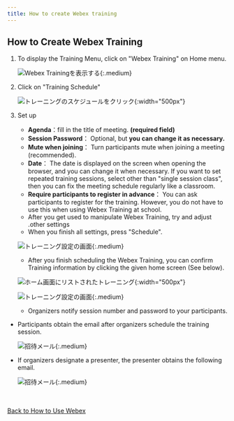```yaml
---
title: How to create Webex training
---
```


## How to Create Webex Training
1. To display the Training Menu, click on "Webex Training" on Home menu.

	![Webex Trainingを表示する](img/webex_toppage_training.png){:.medium}

2. Click on "Training Schedule"

	![トレーニングのスケジュールをクリック](img/webex_training_top.png){:width="500px"}


3. Set up
	* **Agenda**：fill in the title of meeting. **(required field)**
	* **Session Password**： Optional, but **you can change it as necessary.**
	* **Mute when joining**： Turn participants mute when joining a meeting  (recommended).
	* **Date**： The date is displayed on the screen when opening the browser, and you can change it when necessary. If you want to set repeated training sessions, select other than "single session class", then  you can fix the meeting schedule regularly like a classroom. 
	* **Require participants to register in advance**： You can ask participants to register for the training. However, you do not have to use this when using Webex Training at school.
	* After you get used to manipulate Webex Training, try and adjust .other settings
	* When you finish all settings, press "Schedule".

	![トレーニング設定の画面](img/webex_training_setting.png){:.medium}

	* After you finish scheduling the Webex Training, you can confirm Training information by clicking the given home screen (See below).

	![ホーム画面にリストされたトレーニング](img/webex_training_toppage_list.png){:width="500px"}

	![トレーニング設定の画面](img/webex_training_info.png){:.medium}

	* Organizers  notify session number and password to your participants.

* Participants obtain the email after organizers schedule the training session. 

	![招待メール](img/webex_training_mail_participant.png){:.medium}

* If organizers designate a presenter, the presenter obtains the following email.

	![招待メール](img/webex_training_mail_presenter.png){:.medium}

<br>
<br>
<a href="index" target="_blank">Back to How to Use Webex</a>
